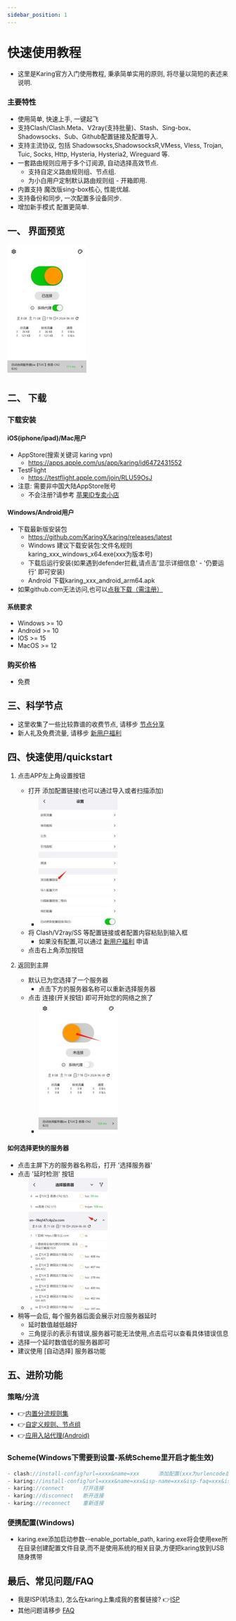 ```yaml
---
sidebar_position: 1
---
```


# 快速使用教程
- 这里是Karing官方入门使用教程, 秉承简单实用的原则, 将尽量以简短的表述来说明.

### 主要特性
- 使用简单, 快速上手, 一键起飞
- 支持Clash/Clash.Meta、V2ray(支持批量)、Stash、Sing-box、Shadowsocks、Sub、Github配置链接及配置导入.
- 支持主流协议, 包括 Shadowsocks,ShadowsocksR,VMess, Vless, Trojan, Tuic, Socks, Http, Hysteria, Hysteria2, Wireguard 等.
- 一套路由规则应用于多个订阅源, 自动选择高效节点.
  - 支持自定义路由规则组、节点组.
  - 为小白用户定制默认路由规则组 - 开箱即用.
- 内置支持 魔改版sing-box核心, 性能优越.
- 支持备份和同步, 一次配置多设备同步.
- 增加新手模式 配置更简单.


## 一、 界面预览
![软件界面](./img/qs-01.jpg)


## 二、 下载
### 下载安装
#### iOS(iphone/ipad)/Mac用户
- AppStore(搜索关键词 karing vpn)
    - https://apps.apple.com/us/app/karing/id6472431552
- TestFlight
    - https://testflight.apple.com/join/RLU59OsJ
- 注意: 需要非中国大陆AppStore账号
    - 不会注册?请参考 [苹果ID专卖小店](https://outpost.karing.app/isp?r_c=xda)

#### Windows/Android用户
- 下载最新版安装包
    - https://github.com/KaringX/karing/releases/latest
    - Windows 建议下载安装包:文件名规则 karing_xxx_windows_x64.exe(xxx为版本号)
    - 下载后运行安装(如果遇到defender拦截,请点击'显示详细信息' - '仍要运行' 即可安装)
	- Android 下载karing_xxx_android_arm64.apk
- 如果github.com无法访问,也可以[点我下载（需注册）](https://跟斗云.com/user/clients/karing_windows_x64.exe)

#### 系统要求
-  Windows >= 10
-  Android >= 10
-  IOS >= 15
-  MacOS >= 12

### 购买价格
- 免费

## 三、科学节点
- 这里收集了一些比较靠谱的收费节点, 请移步 [节点分享](https://outpost.karing.app/isp?r_c=cn)
- 新人礼及免费流量, 请移步 [新用户福利](/newuser)

## 四、快速使用/quickstart
1. 点击APP左上角设置按钮
    - 打开 添加配置链接(也可以通过导入或者扫描添加)
      - ![设置](./img/qs-02.jpg)
    - 将 Clash/V2ray/SS 等配置链接或者配置内容粘贴到输入框
        - 如果没有配置,可以通过 [新用户福利](/newuser) 申请
    - 点击右上角添加按钮


2. 返回到主屏
    - 默认已为您选择了一个服务器
        - 点击下方的服务器名称可以重新选择服务器
    - 点击 连接(开关按钮) 即可开始您的网络之旅了
        - ![设置](./img/qs-03.jpg)

#### 如何选择更快的服务器
- 点击主屏下方的服务器名称后，打开 '选择服务器'
- 点击 '延时检测' 按钮
  - ![设置](./img/qs-04.jpg)
- 稍等一会后, 每个服务器后面会展示对应服务器延时
    - 延时数值越低越好
    - 三角提示的表示有错误,服务器可能无法使用,点击后可以查看具体错误信息
- 选择一个延时数值低的服务器即可
- 建议使用 [自动选择] 服务器功能




## 五、进阶功能

### 策略/分流
- 👉[内置分流规则集](../tutorial/diversion.md)
- 👉[自定义规则、节点组](../tutorial/custom-diversion.md)
- 👉[应用入站代理(Android)](../tutorial/perapp-proxy.md)


### Scheme(Windows下需要到设置-系统Scheme里开启才能生效)
```js
- clash://install-config?url=xxxx&name=xxx      添加配置(xxx为urlencode后的参数)
- karing://install-config?url=xxxx&name=xxx&isp-name=xxx&isp-faq=xxx&isp-url=xxx     添加配置(xxx为urlencode后的参数)
- karing://connect      打开连接
- karing://disconnect   断开连接
- karing://reconnect    重新连接
```

### 便携配置(Windows)
- karing.exe添加启动参数--enable_portable_path, karing.exe将会使用exe所在目录创建配置文件目录,而不是使用系统的相关目录,方便把karing放到USB随身携带


## 最后、常见问题/FAQ
- 我是ISP(机场主), 怎么在karing上集成我的套餐链接? 👉[ISP](../cooperation/menu.md)
- 其他问题请移步 [FAQ](/faq/)





